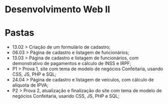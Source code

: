 # Desenvolvimento Web II
# Pastas

- 13.02 > Criação de um formulário de cadastro; <br>
- 06.03 > Página de cadastro e listagem de funcionários; <br>
- 13.03 > Página de cadastro e listagem de funcionários, com demonstrativo de pagamentos e cálculo de INSS e IRPF; <br>
- P1 > Prova 1, site com tema de modelo de negócios Confeitaria, usando CSS, JS, PHP e SQL; <br>
- 24.04 > Página de cadastro e listagem de veículos, com cálculo de alíquota de IPVA;<br>
- P2 > Prova 2, atualização e finalização do site com tema de modelo de negócios Confeitaria, usando CSS, JS, PHP e SQL; <br>